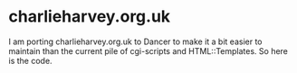 # charlieharvey.org.uk

I am porting charlieharvey.org.uk to Dancer to make it a bit easier to maintain than the current pile of cgi-scripts and HTML::Templates. So here is the code. 
